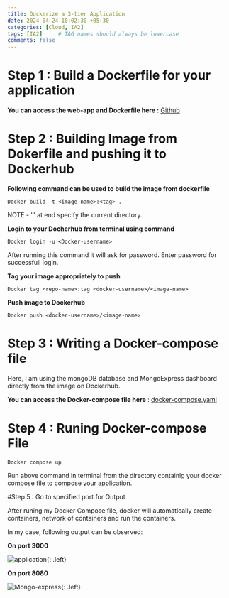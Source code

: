 ```yaml
---
title: Dockerize a 3-tier Application
date: 2024-04-24 10:02:30 +05:30
categories: [Cloud, IA2]
tags: [IA2]     # TAG names should always be lowercase
comments: false
---
```

# Step 1 : Build a Dockerfile for your application

**You can access the web-app and Dockerfile here :** <a href="https://github.com/DvpAKAcoder/Cloud-IA2" target="_blank">Github</a>

# Step 2 : Building Image from Dokerfile and pushing it to Dockerhub

**Following command can be used to build the image from dockerfile**
```
Docker build -t <image-name>:<tag> .
```
NOTE - '.' at end specify the current directory.

**Login to your Docherhub from terminal using command**
```
Docker login -u <Docker-username>
```
After running this command it will ask for password. Enter password for successfull login.

**Tag your image appropriately to push**
```
Docker tag <repo-name>:tag <docker-username>/<image-name>
```

**Push image to Dockerhub**
```
Docker push <docker-username>/<image-name>
```

# Step 3 : Writing a Docker-compose file

Here, I am using the mongoDB database and MongoExpress dashboard directly from the image on Dockerhub.

**You can access the Docker-compose file here** : <a href="https://github.com/DvpAKAcoder/Cloud-IA2/blob/master/docker-compose.yaml" target="_blank">docker-compose.yaml</a>

# Step 4 : Runing Docker-compose File

```
Docker compose up
```

Run above command in terminal from the directory containig your docker compose file to compose your application.

#Step 5 : Go to specified port for Output

After runing my Docker Compose file, docker will automatically create containers, network of containers and run the containers.

In my case, following output can be observed:

**On port 3000**

![application](../../assets/img/3000.png){: .left}

**On port 8080**

![Mongo-express](../../assets/img/8080.png){: .left}